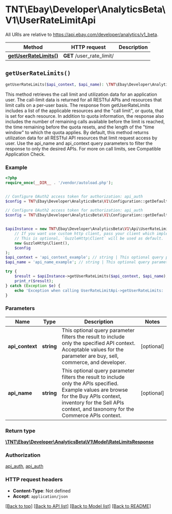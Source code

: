 # TNT\Ebay\Developer\AnalyticsBeta\V1\UserRateLimitApi

All URIs are relative to https://api.ebay.com/developer/analytics/v1_beta.

Method | HTTP request | Description
------------- | ------------- | -------------
[**getUserRateLimits()**](UserRateLimitApi.md#getUserRateLimits) | **GET** /user_rate_limit/ | 


## `getUserRateLimits()`

```php
getUserRateLimits($api_context, $api_name): \TNT\Ebay\Developer\AnalyticsBeta\V1\Model\RateLimitsResponse
```



This method retrieves the call limit and utilization data for an application user. The call-limit data is returned for all RESTful APIs and resources that limit calls on a per-user basis. The response from getUserRateLimits includes a list of the applicable resources and the &quot;call limit&quot;, or quota, that is set for each resource. In addition to quota information, the response also includes the number of remaining calls available before the limit is reached, the time remaining before the quota resets, and the length of the &quot;time window&quot; to which the quota applies. By default, this method returns utilization data for all RESTful API resources that limit request access by user. Use the api_name and api_context query parameters to filter the response to only the desired APIs. For more on call limits, see Compatible Application Check.

### Example

```php
<?php
require_once(__DIR__ . '/vendor/autoload.php');


// Configure OAuth2 access token for authorization: api_auth
$config = TNT\Ebay\Developer\AnalyticsBeta\V1\Configuration::getDefaultConfiguration()->setAccessToken('YOUR_ACCESS_TOKEN');

// Configure OAuth2 access token for authorization: api_auth
$config = TNT\Ebay\Developer\AnalyticsBeta\V1\Configuration::getDefaultConfiguration()->setAccessToken('YOUR_ACCESS_TOKEN');


$apiInstance = new TNT\Ebay\Developer\AnalyticsBeta\V1\Api\UserRateLimitApi(
    // If you want use custom http client, pass your client which implements `GuzzleHttp\ClientInterface`.
    // This is optional, `GuzzleHttp\Client` will be used as default.
    new GuzzleHttp\Client(),
    $config
);
$api_context = 'api_context_example'; // string | This optional query parameter filters the result to include only the specified API context. Acceptable values for the parameter are buy, sell, commerce, and developer.
$api_name = 'api_name_example'; // string | This optional query parameter filters the result to include only the APIs specified. Example values are browse for the Buy APIs context, inventory for the Sell APIs context, and taxonomy for the Commerce APIs context.

try {
    $result = $apiInstance->getUserRateLimits($api_context, $api_name);
    print_r($result);
} catch (Exception $e) {
    echo 'Exception when calling UserRateLimitApi->getUserRateLimits: ', $e->getMessage(), PHP_EOL;
}
```

### Parameters

Name | Type | Description  | Notes
------------- | ------------- | ------------- | -------------
 **api_context** | **string**| This optional query parameter filters the result to include only the specified API context. Acceptable values for the parameter are buy, sell, commerce, and developer. | [optional]
 **api_name** | **string**| This optional query parameter filters the result to include only the APIs specified. Example values are browse for the Buy APIs context, inventory for the Sell APIs context, and taxonomy for the Commerce APIs context. | [optional]

### Return type

[**\TNT\Ebay\Developer\AnalyticsBeta\V1\Model\RateLimitsResponse**](../Model/RateLimitsResponse.md)

### Authorization

[api_auth](../../README.md#api_auth), [api_auth](../../README.md#api_auth)

### HTTP request headers

- **Content-Type**: Not defined
- **Accept**: `application/json`

[[Back to top]](#) [[Back to API list]](../../README.md#endpoints)
[[Back to Model list]](../../README.md#models)
[[Back to README]](../../README.md)
